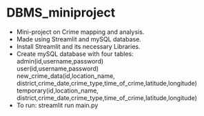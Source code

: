 # DBMS_miniproject
+ Mini-project on Crime mapping and analysis.   
+ Made using Streamlit and mySQL database.     
+ Install Streamlit and its necessary Libraries.
+ Create mySQL database with four tables:      
  admin(id,username,password)      
                                       user(id,username,password)      
                                       new_crime_data(id,location_name, district,crime_date,crime_type,time_of_crime,latitude,longitude)    
                                       temporary(id,location_name, district,crime_date,crime_type,time_of_crime,latitude,longitude)      
+ To run: streamlit run main.py                                            
